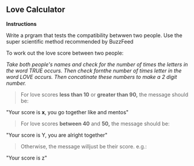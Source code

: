 ## **Love Calculator**

**Instructions**

Write a prgram that tests the compatibility betwwen two people. Use the super scientific method recommended by BuzzFeed

To work out the love score between two people:

*Take both people's names and check for the number of times the letters in the word TRUE occurs. Then check fornthe number of times letter in the word LOVE occurs. Then concatinate these numbers to make a 2 digit number.*

> For love scores **less than 10** or **greater than 90,** the message should be:

"Your score is **x**, you go together like and mentos"

> For love scores **between 40** and **50,** the message should be:

"Your score is Y, you are alright together"

> Otherwise, the message willjust be their score. e.g.:

"Your score is z"
